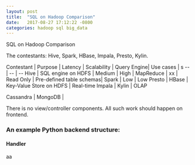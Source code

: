 ```yaml
---
layout: post
title:  "SQL on Hadoop Comparison"
date:   2017-08-27 17:12:22 -0800
categories: hadoop sql big_data
---
```


SQL on Hadoop Comparison

The contestants: Hive, Spark, HBase, Impala, Presto, Kylin.

Contestant | Purpose | Latency | Scalability | Query Engine| Use cases | s
-- | -- | --
Hive | SQL engine on HDFS | Medium | High | MapReduce | xx | Read Only | Pre-defined table schemas|
Spark | Low | Low
Presto |
HBase | Key-Value Store on HDFS | Real-time
Impala |
Kylin | OLAP

Cassandra |
MongoDB |

There is no view/controller components. All such work should happen on frontend.

### An example Python backend structure:

#### Handler
aa

